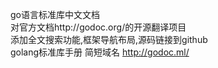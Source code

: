 go语言标准库中文文档  
对官方文档http://godoc.org/的开源翻译项目  
添加全文搜索功能,框架导航布局,源码链接到github  
golang标准库手册 简短域名 http://godoc.ml/
